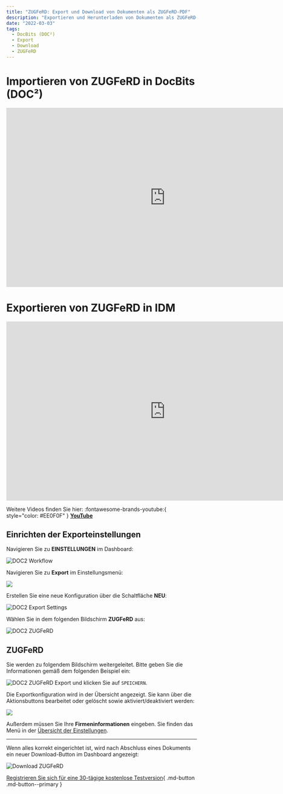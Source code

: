 ```yaml
---
title: "ZUGFeRD: Export und Download von Dokumenten als ZUGFeRD-PDF"
description: "Exportieren und Herunterladen von Dokumenten als ZUGFeRD-PDF mit DocBits (DOC²). Erfahren Sie, wie Sie ZUGFeRD in DocBits (DOC²) importieren und exportieren können."
date: "2022-03-03"
tags:
  - DocBits (DOC²)
  - Export
  - Download
  - ZUGFeRD
---
```


# Importieren von ZUGFeRD in DocBits (DOC²)

<div class="video-container">
<iframe width="840" height="472.5" src="https://www.youtube-nocookie.com/embed/e9ekKDj0rMU" frameborder="0" allow="accelerometer; autoplay; clipboard-write; encrypted-media; gyroscope; picture-in-picture" allowfullscreen></iframe>
</div>

# Exportieren von ZUGFeRD in IDM

<div class="video-container">
<iframe width="840" height="472.5" src="https://www.youtube-nocookie.com/embed/JUzkgCYdBU4" frameborder="0" allow="accelerometer; autoplay; clipboard-write; encrypted-media; gyroscope; picture-in-picture" allowfullscreen></iframe>
</div>

Weitere Videos finden Sie hier: :fontawesome-brands-youtube:{ style="color: #EE0F0F" } [__YouTube__](https://www.youtube.com/channel/UC19DwHXz5nwU2KBdtNr734g)

## Einrichten der Exporteinstellungen

Navigieren Sie zu **EINSTELLUNGEN** im Dashboard:

![DOC2 Workflow](/_images/docbits/DOC2_Dashboard_Settings.png)

Navigieren Sie zu **Export** im Einstellungsmenü:

![](/_images/docbits/DOC2_Settings_Export.png)

Erstellen Sie eine neue Konfiguration über die Schaltfläche **NEU**:

![DOC2 Export Settings](/_images/docbits/DOC2_ExportSettings_new.png)

Wählen Sie in dem folgenden Bildschirm **ZUGFeRD** aus:

![DOC2 ZUGFeRD](/_images/docbits/DOC2_ExportSettings_SelectIntegration_Zugferd.png)

## **ZUGFeRD**

Sie werden zu folgendem Bildschirm weitergeleitet. Bitte geben Sie die Informationen gemäß dem folgenden Beispiel ein:

![DOC2 ZUGFeRD Export](/_images/docbits/DOC2_ExportSettings_Zugferd.png)
und klicken Sie auf `SPEICHERN`.

Die Exportkonfiguration wird in der Übersicht angezeigt. Sie kann über die Aktionsbuttons bearbeitet oder gelöscht sowie aktiviert/deaktiviert werden:

![](/_images/docbits/DOC2_ExportSettings_Zugferd_ON.png)

Außerdem müssen Sie Ihre **Firmeninformationen** eingeben. Sie finden das Menü in der [Übersicht der Einstellungen](/docbits/company-information/).

* * *

Wenn alles korrekt eingerichtet ist, wird nach Abschluss eines Dokuments ein neuer Download-Button im Dashboard angezeigt:

![Download ZUGFeRD](/_images/docbits/DOC2_Download_ZugferdPDF.png)

[Registrieren Sie sich für eine 30-tägige kostenlose Testversion](https://app.polydocs.io){ .md-button .md-button--primary }